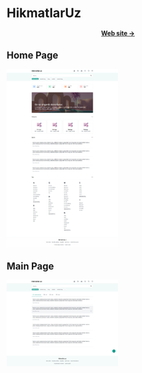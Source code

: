 # HikmatlarUz

 <h4 align="center">
   <a href="http://hikmatlar.uz/" style="text-align: center;" >Web site &#x2192;</a>
 </h4>

<h2>Home Page</h2>

<div align="center" style="display: flex; items: center">
  <img alt="Hikmatlar.uz home page" src="/src/assets/screenshots/image_2022-01-12_14-30-17.png" style="width: 50%; height:50%" />
</div>

<h2>Main Page</h2>

<div align="center" style="display: flex; items: center">
  <img alt="Hikmatlar.uz main page" src="src/assets/screenshots/127.0.0.1_5500_src_index.html.png" style="width: 50%; height:50%" />
</div>
